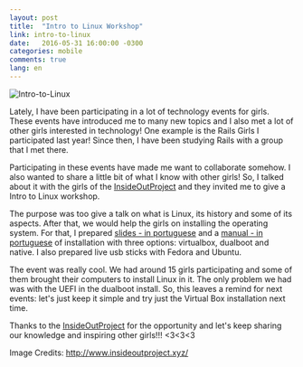 ```yaml
---
layout: post
title:  "Intro to Linux Workshop"
link: intro-to-linux
date:   2016-05-31 16:00:00 -0300
categories: mobile
comments: true
lang: en
---
```


![Intro-to-Linux](https://photos-2.dropbox.com/t/2/AAD8_TnO3E8NPRhKd-w509uzxpH5PIVHxmqQQlg4cOOs1A/12/11831892/jpeg/32x32/1/_/1/2/intro-to-linux.jpg/EIDe5ggYnesCIAcoBw/IhDf39qq3vxv49HYqKz9bFX2QQq4EMlSW1I2RYcmfJg?size=1280x960&size_mode=3)


Lately, I have been participating in a lot of technology events for girls. These events have introduced me to many new topics and I also met a lot of other girls interested in technology! One example is the Rails Girls I participated last year! Since then, I have been studying Rails with a group that I met there.

Participating in these events have made me want to collaborate somehow. I also wanted to share a little bit of what I know with other girls! So, I talked about it with the girls of the [InsideOutProject](http://www.insideoutproject.xyz/) and they invited me to give a Intro to Linux workshop.

The purpose was too give a talk on what is Linux, its history and some of its aspects. After that, we would help the girls on installing the operating system. For that, I prepared [slides - in portuguese](http://www.thaissa.eng.br/intro-to-linux-slides/) and a [manual - in portuguese](http://www.thaissa.eng.br/intro-to-linux-docs/) of installation with three options: virtualbox, dualboot and native. I also prepared live usb sticks with Fedora and Ubuntu.

The event was really cool. We had around 15 girls participating and some of them brought their computers to install Linux in it. The only problem we had was with the UEFI in the dualboot install. So, this leaves a remind for next events: let's just keep it simple and try just the Virtual Box installation next time.

Thanks to the [InsideOutProject](http://www.insideoutproject.xyz/) for the opportunity and let's keep sharing our knowledge and inspiring other girls!!! <3<3<3

Image Credits: http://www.insideoutproject.xyz/
